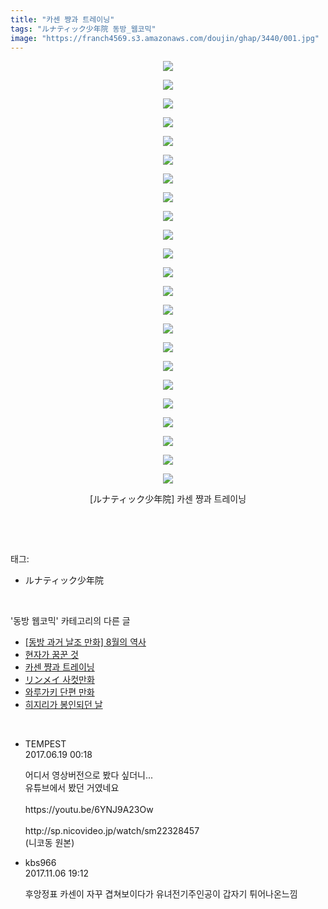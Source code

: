 ```yaml
---
title: "카센 쨩과 트레이닝"
tags: "ルナティック少年院 동방_웹코믹"
image: "https://franch4569.s3.amazonaws.com/doujin/ghap/3440/001.jpg"
---
```

<div class="article">
<p style="text-align: center; clear: none; float: none;"><img src="{{ site.imgserver2 }}/ghap/3440/001.jpg"/></p>
<p style="text-align: center; clear: none; float: none;"><img src="{{ site.imgserver2 }}/ghap/3440/002.jpg"/></p>
<p style="text-align: center; clear: none; float: none;"><img src="{{ site.imgserver2 }}/ghap/3440/003.jpg"/></p>
<p style="text-align: center; clear: none; float: none;"><img src="{{ site.imgserver2 }}/ghap/3440/004.jpg"/></p>
<p style="text-align: center; clear: none; float: none;"><img src="{{ site.imgserver2 }}/ghap/3440/005.jpg"/></p>
<p style="text-align: center; clear: none; float: none;"><img src="{{ site.imgserver2 }}/ghap/3440/006.jpg"/></p>
<p style="text-align: center; clear: none; float: none;"><img src="{{ site.imgserver2 }}/ghap/3440/007.jpg"/></p>
<p style="text-align: center; clear: none; float: none;"><img src="{{ site.imgserver2 }}/ghap/3440/008.jpg"/></p>
<p style="text-align: center; clear: none; float: none;"><img src="{{ site.imgserver2 }}/ghap/3440/009.jpg"/></p>
<p style="text-align: center; clear: none; float: none;"><img src="{{ site.imgserver2 }}/ghap/3440/010.jpg"/></p>
<p style="text-align: center; clear: none; float: none;"><img src="{{ site.imgserver2 }}/ghap/3440/011.jpg"/></p>
<p style="text-align: center; clear: none; float: none;"><img src="{{ site.imgserver2 }}/ghap/3440/012.jpg"/></p>
<p style="text-align: center; clear: none; float: none;"><img src="{{ site.imgserver2 }}/ghap/3440/013.jpg"/></p>
<p style="text-align: center; clear: none; float: none;"><img src="{{ site.imgserver2 }}/ghap/3440/014.jpg"/></p>
<p style="text-align: center; clear: none; float: none;"><img src="{{ site.imgserver2 }}/ghap/3440/015.gif"/></p>
<p style="text-align: center; clear: none; float: none;"><img src="{{ site.imgserver2 }}/ghap/3440/016.jpg"/></p>
<p style="text-align: center; clear: none; float: none;"><img src="{{ site.imgserver2 }}/ghap/3440/017.jpg"/></p>
<p style="text-align: center; clear: none; float: none;"><img src="{{ site.imgserver2 }}/ghap/3440/018.jpg"/></p>
<p style="text-align: center; clear: none; float: none;"><img src="{{ site.imgserver2 }}/ghap/3440/019.jpg"/></p>
<p style="text-align: center; clear: none; float: none;"><img src="{{ site.imgserver2 }}/ghap/3440/020.jpg"/></p>
<p style="text-align: center; clear: none; float: none;"><img src="{{ site.imgserver2 }}/ghap/3440/021.jpg"/></p>
<p style="text-align: center; clear: none; float: none;"><img src="{{ site.imgserver2 }}/ghap/3440/022.jpg"/></p>
<p style="text-align: center; clear: none; float: none;"><img src="{{ site.imgserver2 }}/ghap/3440/023.jpg"/></p>
<p style="text-align: center; clear: none; float: none;">[ルナティック少年院] 카센 쨩과 트레이닝</p>
<p><br/></p>
</div><br/>
<div class="tagTrail">
<p>태그: </p>
<ul>
<li>ルナティック少年院</li>
</ul>
</div><br/>
<div class="another">
<p>'동방 웹코믹' 카테고리의 다른 글</p>
<ul>
<li><a href="/ghap_3444">[동방 과거 날조 만화] 8월의 역사</a></li>
<li><a href="/ghap_3442">현자가 꿈꾼 것</a></li>
<li><a href="/ghap_3440">카센 쨩과 트레이닝</a></li>
<li><a href="/ghap_3438">リンメイ 사컷만화</a></li>
<li><a href="/ghap_3415">와루가키 단편 만화</a></li>
<li><a href="/ghap_3414">히지리가 봉인되던 날</a></li>
</ul>
</div><br/>
<div class="cb_module cb_fluid">
<div class="cb_wrt cb_profile">
<div class="comment">
<ul>
<li class="cb_thumb_off" id="comment15016776">
<div class="cb_comment_area">
<div class="cb_info_area">
<div class="cb_section">
<span class="cb_nick_name">TEMPEST</span>
</div>
<div class="cb_section">
<span class="cb_date">2017.06.19 00:18 </span>
</div>
</div>
<div class="cb_dsc_comment">
<p class="cb_dsc">
											어디서 영상버전으로 봤다 싶더니...<br/>
유튜브에서 봤던 거였네요<br/>
<br/>
https://youtu.be/6YNJ9A23Ow<br/>
<br/>
http://sp.nicovideo.jp/watch/sm22328457<br/>
(니코동 원본)
										</p>
</div>
</div></li>
<li class="cb_thumb_off" id="comment15124072">
<div class="cb_comment_area">
<div class="cb_info_area">
<div class="cb_section">
<span class="cb_nick_name">kbs966</span>
</div>
<div class="cb_section">
<span class="cb_date">2017.11.06 19:12 </span>
</div>
</div>
<div class="cb_dsc_comment">
<p class="cb_dsc">
											후앙정표 카센이 자꾸 겹쳐보이다가 유녀전기주인공이 갑자기 튀어나온느낌
										</p>
</div>
</div></li>
</ul>
</div>
</div><!-- commentList close -->
</div><br/>
